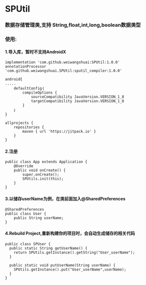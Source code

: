 
# SPUtil 
### 数据存储管理类,支持 String,float,int,long,boolean数据类型
### 使用:
#### 1.导入库，暂时不支持AndroidX
```
implementation 'com.github.weiwangshuai:SPUtil:1.0.0'
annotationProcessor 'com.github.weiwangshuai.SPUtil:sputil_compiler:1.0.0'
```

```
android{
.....
    defaultConfig｛
        compileOptions {
            sourceCompatibility JavaVersion.VERSION_1_8
            targetCompatibility JavaVersion.VERSION_1_8
        }
    ｝
}
```
```
allprojects {
    repositories {
        maven { url 'https://jitpack.io' }
    }
}
```
#### 2.注册
```
public class App extends Application {
    @Override
    public void onCreate() {
        super.onCreate();
        SPUtils.init(this);
    }
}
```
#### 3.以储存userName为例，在类前面加入@SharedPreferences
```
@SharedPreferences
public class User {
    public String userName;
}
```
#### 4.Rebuild Project,重新构建你的项目时，会自动生成储存的相关代码
```
public class SPUser {
  public static String getUserName() {
    return SPUtils.getInstance().getString("User_userName");
  }

  public static void putUserName(String userName) {
    SPUtils.getInstance().put("User_userName",userName);
  }
}
```
